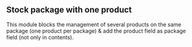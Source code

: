 Stock package with one product
------------------------------
This module blocks the management of several products on the same package (one product per package) & add the product field as package field (not only in contents).



